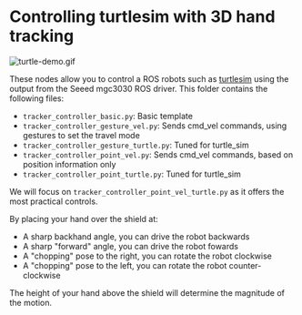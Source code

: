 # Controlling turtlesim with 3D hand tracking
![turtle-demo.gif](../turtle-demo.gif)

These nodes allow you to control a ROS robots such as [turtlesim](http://wiki.ros.org/turtlesim) using the output from the Seeed mgc3030 ROS driver. This folder contains the following files:

- `tracker_controller_basic.py`: Basic template
- `tracker_controller_gesture_vel.py`: Sends cmd_vel commands, using gestures to set the travel mode
- `tracker_controller_gesture_turtle.py`: Tuned for turtle_sim
- `tracker_controller_point_vel.py`: Sends cmd_vel commands, based on position information only
- `tracker_controller_point_turtle.py`: Tuned for turtle_sim

We will focus on `tracker_controller_point_vel_turtle.py` as it offers the most practical controls.

By placing your hand over the shield at:
- A sharp backhand angle, you can drive the robot backwards
- A sharp "forward" angle, you can drive the robot fowards 
- A "chopping" pose to the right, you can rotate the robot clockwise
- A "chopping" pose to the left, you can rotate the robot counter-clockwise

The height of your hand above the shield will determine the magnitude of the motion.
